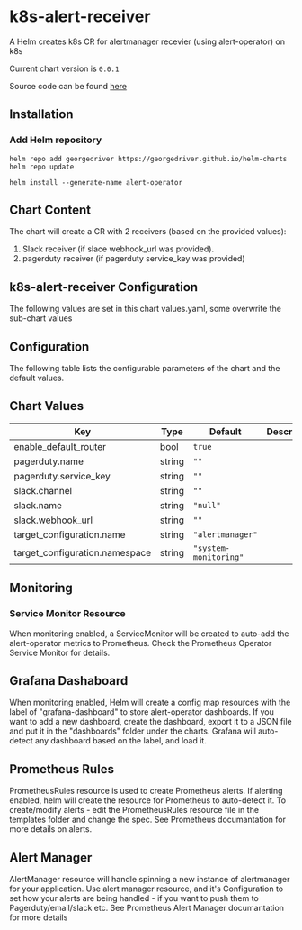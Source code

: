 k8s-alert-receiver
==================
A Helm creates k8s CR for alertmanager recevier (using alert-operator) on k8s

Current chart version is `0.0.1`

Source code can be found [here](https://github.com/georgedriver/helm-charts)

## Installation

### Add Helm repository

```shell
helm repo add georgedriver https://georgedriver.github.io/helm-charts
helm repo update
```

```shell
helm install --generate-name alert-operator
```


## Chart Content
The chart will create a CR with 2 receivers (based on the provided values):
1. Slack receiver (if slace webhook_url was provided).
2. pagerduty receiver (if pagerduty service_key was provided)

## k8s-alert-receiver Configuration
The following values are set in this chart values.yaml, some overwrite the sub-chart values

## Configuration

The following table lists the configurable parameters of the chart and the default values.

## Chart Values

| Key | Type | Default | Description |
|-----|------|---------|-------------|
| enable_default_router | bool | `true` |  |
| pagerduty.name | string | `""` |  |
| pagerduty.service_key | string | `""` |  |
| slack.channel | string | `""` |  |
| slack.name | string | `"null"` |  |
| slack.webhook_url | string | `""` |  |
| target_configuration.name | string | `"alertmanager"` |  |
| target_configuration.namespace | string | `"system-monitoring"` |  |

## Monitoring

### Service Monitor Resource
When monitoring enabled, a ServiceMonitor will be created to auto-add the alert-operator metrics to Prometheus. Check the Prometheus Operator Service Monitor for details.

## Grafana Dashaboard
When monitoring enabled, Helm will create a config map resources with the label of "grafana-dashboard" to store alert-operator dashboards.
If you want to add a new dashboard, create the dashboard, export it to a JSON file and put it in the "dashboards" folder under the charts.
Grafana will auto-detect any dashboard based on the label, and load it.

## Prometheus Rules
PrometheusRules resource is used to create Prometheus alerts. If alerting enabled, helm will create the resource for Prometheus to auto-detect it.
To create/modify alerts - edit the PrometheusRules resource file in the templates folder and change the spec. See Prometheus documantation for more details on alerts.

## Alert Manager
AlertManager resource will handle spinning a new instance of alertmanager for your application.
Use alert manager resource, and it's Configuration to set how your alerts are being handled - if you want to push them to Pagerduty/email/slack etc.
See Prometheus Alert Manager documantation for more details
